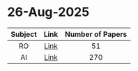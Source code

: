 # 26-Aug-2025

| Subject | Link | Number of Papers |
|:-----:|:----:|:----------------:|
| RO | [Link](https://github.com/KJaebye/EmbodiedAI-Robotics-arXiv-Daily-Reporter/tree/main/26-Aug-2025/RO) | 51 |
| AI | [Link](https://github.com/KJaebye/EmbodiedAI-Robotics-arXiv-Daily-Reporter/tree/main/26-Aug-2025/AI) | 270 |
